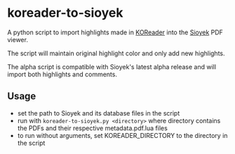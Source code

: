 # koreader-to-sioyek

A python script to import highlights made in [KOReader](https://github.com/koreader/koreader) into the [Sioyek](https://github.com/ahrm/sioyek) PDF viewer.

The script will maintain original highlight color and only add new highlights.

The alpha script is compatible with Sioyek's latest alpha release and will import both highlights and comments.

## Usage

- set the path to Sioyek and its database files in the script
- run with `koreader-to-sioyek.py <directory>` where directory contains the PDFs and their respective metadata.pdf.lua files
- to run without arguments, set KOREADER_DIRECTORY to the directory in the script
